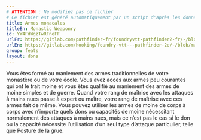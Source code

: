 ```yaml
---
# ATTENTION : Ne modifiez pas ce fichier
# Ce fichier est généré automatiquement par un script d'après les données du module Foundry VTT officiel et de sa traduction
title: Armes monacales
titleEn: Monastic Weaponry
id: YW4FdWgzTwRFneFF
urlFr: https://gitlab.com/pathfinder-fr/foundryvtt-pathfinder2-fr/-/blob/master/data/feats/YW4FdWgzTwRFneFF.htm
urlEn: https://gitlab.com/hooking/foundry-vtt---pathfinder-2e/-/blob/master/packs/data/feats.db/monastic-weaponry.json
group: feats
layout: dons
---
```

Vous êtes formé au maniement des armes traditionnelles de votre monastère ou de votre école. Vous avez accès aux armes peu courantes qui ont le trait moine et vous êtes qualifié au maniement des armes de moine simples et de guerre. Quand votre rang de maîtrise avec les attaques à mains nues passe à expert ou maître, votre rang de maîtrise avec ces armes fait de même. Vous pouvez utiliser les armes de moine de corps à corps avec n’importe quels dons ou capacités de moine nécessitant normalement des attaques à mains nues, mais ce n’est pas le cas si le don ou la capacité nécessite l’utilisation d’un seul type d’attaque particulier, telle que Posture de la grue.


